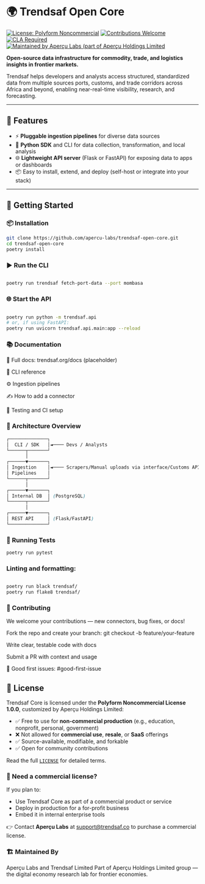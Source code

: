 # 🌍 Trendsaf Open Core

[![License: Polyform Noncommercial](https://img.shields.io/badge/license-Polyform%20Noncommercial%201.0.0-blue.svg)](./LICENSE.txt)
[![Contributions Welcome](https://img.shields.io/badge/contributions-welcome-brightgreen.svg)](./CONTRIBUTING.md)
[![CLA Required](https://img.shields.io/badge/CLA-required-orange.svg)](./CLA.md)
[![Maintained by Aperçu Labs (part of Aperçu Holdings Limited](https://img.shields.io/badge/maintained%20by-Aperçu%20Labs-blueviolet)](https://apercu.pro)



**Open-source data infrastructure for commodity, trade, and logistics insights in frontier markets.**

Trendsaf helps developers and analysts access structured, standardized data from multiple sources ports, customs, and trade corridors across Africa and beyond, enabling near-real-time visibility, research, and forecasting.

---

## 🚀 Features

- ⚡️ **Pluggable ingestion pipelines** for diverse data sources 
- 🧰 **Python SDK** and CLI for data collection, transformation, and local analysis  
- 🌐 **Lightweight API server** (Flask or FastAPI) for exposing data to apps or dashboards  
- 📦 Easy to install, extend, and deploy (self-host or integrate into your stack)

---

## 🔧 Getting Started

### 📦 Installation

```bash
git clone https://github.com/apercu-labs/trendsaf-open-core.git
cd trendsaf-open-core
poetry install

```


### ▶️ Run the CLI

```bash

poetry run trendsaf fetch-port-data --port mombasa

```


### 🌐 Start the API
```bash

poetry run python -m trendsaf.api
# or, if using FastAPI:
poetry run uvicorn trendsaf.api.main:app --reload

```

### 📚 Documentation
📖 Full docs: trendsaf.org/docs (placeholder)

📘 CLI reference

⚙️ Ingestion pipelines

✍️ How to add a connector

🧪 Testing and CI setup


### 🧩 Architecture Overview
``` css
┌──────────────┐
│  CLI / SDK   │◄──── Devs / Analysts
└──────┬───────┘
       │
┌──────▼───────┐
│ Ingestion    │◄──── Scrapers/Manual uploads via interface/Customs APIs
│ Pipelines    │
└──────┬───────┘
       │
┌──────▼───────┐
│ Internal DB  │ (PostgreSQL)
└──────┬───────┘
       │
┌──────▼───────┐
│ REST API     │ (Flask/FastAPI)
└──────────────┘

```

### 🧪 Running Tests

``` bash
poetry run pytest

```

### Linting and formatting:

``` bash

poetry run black trendsaf/
poetry run flake8 trendsaf/

```


### 👥 Contributing
We welcome your contributions — new connectors, bug fixes, or docs!

Fork the repo and create your branch: git checkout -b feature/your-feature

Write clear, testable code with docs

Submit a PR with context and usage

🔖 Good first issues: #good-first-issue



## 🔐 License

Trendsaf Core is licensed under the **Polyform Noncommercial License 1.0.0**, customized by Aperçu Holdings Limited:

- ✅ Free to use for **non-commercial production** (e.g., education, nonprofit, personal, government)
- ❌ Not allowed for **commercial use**, **resale**, or **SaaS** offerings
- ✅ Source-available, modifiable, and forkable
- ✅ Open for community contributions

Read the full [`LICENSE`](./LICENSE.txt) for detailed terms.

### 💼 Need a commercial license?

If you plan to:
- Use Trendsaf Core as part of a commercial product or service
- Deploy in production for a for-profit business
- Embed it in internal enterprise tools

👉 Contact **Aperçu Labs** at [support@trendsaf.co](mailto:support@trendsaf.co) to purchase a commercial license.


### 🏗 Maintained By
Aperçu Labs and Trendsaf Limited
Part of Aperçu Holdings Limited group — the digital economy research lab for frontier economies.
